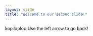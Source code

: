 ```yaml
---
layout: slide
title: "Welcome to our second slide!"
---
```

kopiloplop
Use the left arrow to go back!
